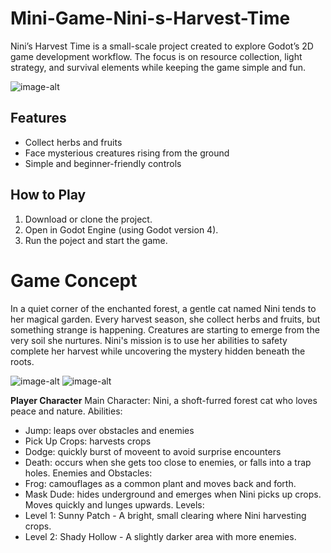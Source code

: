 # Mini-Game-Nini-s-Harvest-Time
Nini’s Harvest Time is a small-scale project created to explore Godot’s 2D game development workflow. The focus is on resource collection, light strategy, and survival elements while keeping the game simple and fun.

![image-alt](https://github.com/NylAltamera/Mini-Game-Nini-s-Harvest-Time/blob/3a2eb32c76e1f2954cc11f2676c1ebe12d3f5e6c/ui/minigame_ui.png)

## Features
- Collect herbs and fruits
- Face mysterious creatures rising from the ground
- Simple and beginner-friendly controls

## How to Play
1. Download or clone the project.
2. Open in Godot Engine (using Godot version 4).
3. Run the poject and start the game.

# Game Concept
In a quiet corner of the enchanted forest, a gentle cat named Nini tends to her magical garden. Every harvest season, she collect herbs and fruits, but something strange is happening. Creatures are starting to emerge from the very soil she nurtures. Nini's mission is to use her abilities to safety complete her harvest while uncovering the mystery hidden beneath the roots.

![image-alt](https://github.com/NylAltamera/Mini-Game-Nini-s-Harvest-Time/blob/3a2eb32c76e1f2954cc11f2676c1ebe12d3f5e6c/ui/levelone_ui.png) ![image-alt](https://github.com/NylAltamera/Mini-Game-Nini-s-Harvest-Time/blob/3a2eb32c76e1f2954cc11f2676c1ebe12d3f5e6c/ui/leveltwo_ui.png)

**Player Character**
Main Character: Nini, a shoft-furred forest cat who loves peace and nature.
Abilities:
- Jump: leaps over obstacles and enemies
- Pick Up Crops: harvests crops
- Dodge: quickly burst of moveent to avoid surprise encounters
- Death: occurs when she gets too close to enemies, or falls into a trap holes.
Enemies and Obstacles:
- Frog: camouflages as a common plant and moves back and forth.
- Mask Dude: hides underground and emerges when Nini picks up crops. Moves quickly and lunges upwards.
Levels:
- Level 1: Sunny Patch
           - A bright, small clearing where Nini harvesting crops.
- Level 2: Shady Hollow
           - A slightly darker area with more enemies.
